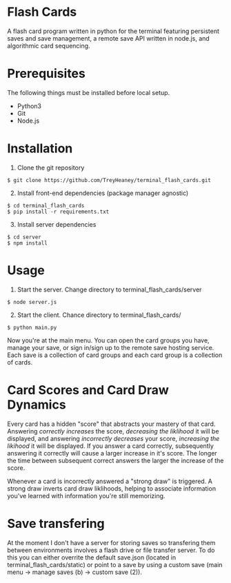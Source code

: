# Flash Cards
A flash card program written in python for the terminal featuring persistent saves and save management, a remote save API written in node.js, and algorithmic card sequencing.

# Prerequisites
The following things must be installed before local setup.
- Python3
- Git
- Node.js

# Installation
1. Clone the git repository
```
$ git clone https://github.com/TreyHeaney/terminal_flash_cards.git
```
2. Install front-end dependencies (package manager agnostic)
```
$ cd terminal_flash_cards
$ pip install -r requirements.txt 
```
3. Install server dependencies
```
$ cd server
$ npm install
```


# Usage
1. Start the server.
Change directory to terminal_flash_cards/server
```
$ node server.js
```
2. Start the client.
Chance directory to terminal_flash_cards/
```
$ python main.py
```
Now you're at the main menu. You can open the card groups you have, manage your
save, or sign in/sign up to the remote save hosting service. Each save is a 
collection of card groups and each card group is a collection of cards. 

# Card Scores and Card Draw Dynamics
Every card has a hidden "score" that abstracts your mastery of that card. 
Answering *correctly increases* the score, *decreasing the liklihood* it will be 
displayed, and answering *incorrectly decreases* your score, *increasing the
likihood* it will be displayed. If you answer a card correctly, subsequently 
answering it correctly will cause a larger increase in it's score. The longer
the time between subsequent correct answers the larger the increase of the
score. 

Whenever a card is incorrectly answered a "strong draw" is triggered. A strong
draw inverts card draw liklihoods, helping to associate information you've
learned with information you're still memorizing.

# Save transfering
At the moment I don't have a server for storing saves so transfering them
between environments involves a flash drive or file transfer server. To do this
you can either overrite the default save.json (located in 
terminal_flash_cards/static) or point to a save by using a custom save 
(main menu -> manage saves (b) -> custom save (2)). 